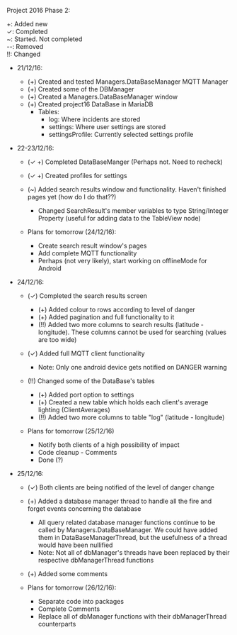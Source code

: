 Project 2016 Phase 2:

+: Added new<br>
✓: Completed<br>
~: Started. Not completed<br>
--: Removed<br>
!!: Changed

+ 21/12/16:
    + (+) Created and tested Managers.DataBaseManager MQTT Manager
    + (+) Created some of the DBManager
    + (+) Created a Managers.DataBaseManager window
    + (+) Created project16 DataBase in MariaDB
        + Tables: 
            + log: Where incidents are stored 
            + settings: Where user settings are stored
            + settingsProfile: Currently selected settings 
            profile

+ 22-23/12/16:
    + (✓ +) Completed DataBaseManger (Perhaps not.
    Need to recheck)
    + (✓ +) Created profiles for settings
    + (~) Added search results window and 
    functionality. Haven't finished pages yet 
    (how do I do that??)
        + Changed SearchResult's member variables
        to type String/Integer Property
        (useful for adding data to the TableView 
        node)

    + Plans for tomorrow (24/12/16):
        + Create search result window's pages
        + Add complete MQTT functionality
        + Perhaps (not very likely), start working 
        on offlineMode for Android
    
+ 24/12/16:
    + (✓) Completed the search results screen
        + (+) Added colour to rows according to level of danger
        + (+) Added pagination and full functionality to it
        + (!!) Added two more columns to search
        results (latitude - longitude). These columns 
        cannot be used for searching (values are too wide)
    + (✓) Added full MQTT client functionality
        + Note: Only one android device gets 
        notified on DANGER warning
       
    + (!!) Changed some of the DataBase's tables
        + (+) Added port option to settings
        + (+) Created a new table which holds
        each client's average lighting
        (ClientAverages)
        + (!!) Added two more columns to table
        "log" (latitude - longitude)
        
    + Plans for tomorrow (25/12/16)
        + Notify both clients of a high
        possibility of impact
        + Code cleanup - Comments
        + Done (?)
        
        
+ 25/12/16:
    + (✓) Both clients are being notified 
     of the level of danger change
    + (+) Added a database manager thread to 
    handle all the fire and forget events
    concerning the database
        + All query related database manager
        functions continue to be called by
        Managers.DataBaseManager. We could have added
        them in DataBaseManagerThread, but
        the usefulness of a thread would have 
        been nullified
        + Note: Not all of dbManager's threads 
        have been replaced by their 
        respective 
        dbManagerThread functions
    + (+) Added some comments
    
    + Plans for tomorrow (26/12/16):
        + Separate code into packages
        + Complete Comments
        + Replace all of dbManager functions 
        with their dbManagerThread counterparts
   